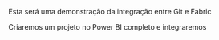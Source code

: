 Esta será uma demonstração da integração entre Git e Fabric

Criaremos um projeto no Power BI completo e integraremos

